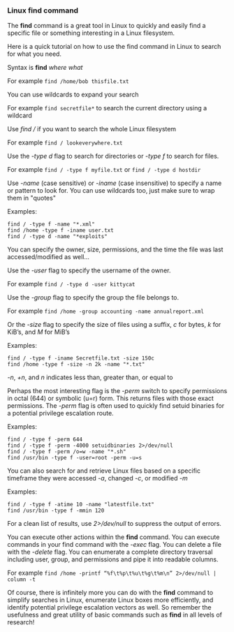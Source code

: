 ### Linux find command

The **find** command is a great tool in Linux to quickly and easily find a specific file or something interesting in a Linux filesystem.

Here is a quick tutorial on how to use the find command in Linux to search for what you need.

Syntax is **find** *where* *what*

For example `find /home/bob thisfile.txt`

You can use wildcards to expand your search

For example `find secretfile*` to search the current directory using a wildcard

Use *find /* if you want to search the whole Linux filesystem

For example `find / lookeverywhere.txt`

Use the *-type d* flag to search for directories or *-type f* to search for files.

For example `find / -type f myfile.txt` or `find / -type d hostdir`

Use *-name* (case sensitive) or *-iname* (case insensitive) to specify a name or pattern to look for. You can use wildcards too, just make sure to wrap them in "quotes"

Examples:
```
find / -type f -name "*.xml" 
find /home -type f -iname user.txt 
find / -type d -name "*exploits"
```

You can specify the owner, size, permissions, and the time the file was last accessed/modified as well...

Use the *-user* flag to specify the username of the owner.

For example `find / -type d -user kittycat`

Use the *-group* flag to specify the group the file belongs to.

For example `find /home -group accounting -name annualreport.xml`

Or the *-size* flag to specify the size of files using a suffix, *c* for bytes, *k* for KiB’s, and *M* for MiB’s

Examples:
```
find / -type f -iname Secretfile.txt -size 150c 
find /home -type f -size -n 2k -name "*.txt" 
```
*-n*, *+n*, and *n* indicates less than, greater than, or equal to

Perhaps the most interesting flag is the *-perm* switch to specify permissions in octal (644) or symbolic (u=r) form. This returns files with those exact permissions.  The *-perm* flag is often used to quickly find setuid binaries for a potential privilege escalation route.

Examples: 
```
find / -type f -perm 644 
find / -type f -perm -4000 setuidbinaries 2>/dev/null
find / -type f -perm /o=w -name "*.sh" 
find /usr/bin -type f -user=root -perm -u=s
```

You can also search for and retrieve Linux files based on a specific timeframe they were accessed *-a*, changed *-c*, or modified *-m*

Examples: 
```
find / -type f -atime 10 -name "latestfile.txt" 
find /usr/bin -type f -mmin 120
```

For a clean list of results, use *2>/dev/null* to suppress the output of errors.

You can execute other actions within the **find** command.  You can execute commands in your find command with the *-exec* flag.  You can delete a file with the *-delete* flag.  You can enumerate a complete directory traversal including user, group, and permissions and pipe it into readable columns.

For example `find /home -printf “%f\t%p\t%u\t%g\t%m\n” 2>/dev/null | column -t`

Of course, there is infinitely more you can do with the **find** command to simplify searches in Linux, enumerate Linux boxes more efficiently, and identify potential privilege escalation vectors as well. So remember the usefulness and great utility of basic commands such as **find** in all levels of research!
